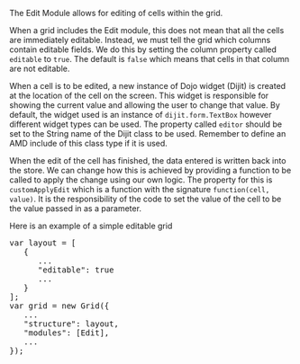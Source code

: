 The Edit Module allows for editing of cells within the grid.

When a grid includes the Edit module, this does not mean that all the cells are immediately editable.  Instead, we must tell the grid which columns contain editable fields.  We do this by setting the column property called `editable` to `true`.  The default is `false` which means that cells in that column are not editable.

When a cell is to be edited, a new instance of Dojo widget (Dijit) is created at the location of the cell on the screen.  This widget is responsible for showing the current value and allowing the user to change that value.  By default, the widget used is an instance of `dijit.form.TextBox` however different widget types can be used.  The property called `editor` should be set to the String name of the Dijit class to be used.  Remember to define an AMD include of this class type if it is used.

When the edit of the cell has finished, the data entered is written back into the store.  We can change how this is achieved by providing a function to be called to apply the change using our own logic.  The property for this is `customApplyEdit` which is a function with the signature `function(cell, value)`.  It is the responsibility of the code to set the value of the cell to be the value passed in as a parameter.

Here is an example of a simple editable grid

<pre>
var layout = [
   {
      ...
      "editable": true
      ...
   }
];
var grid = new Grid({
   ...
   "structure": layout,
   "modules": [Edit],
   ...
});
</pre>